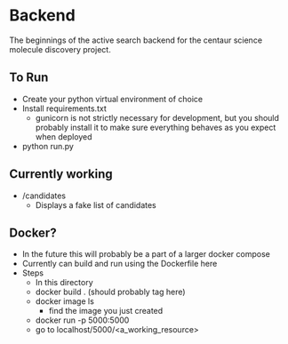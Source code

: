# Backend

The beginnings of the active search backend for the centaur science molecule discovery project.

## To Run

- Create your python virtual environment of choice
- Install requirements.txt
    - gunicorn is not strictly necessary for development, but you should probably install it to make sure everything behaves as you expect when deployed
- python run.py

## Currently working

- /candidates
    - Displays a fake list of candidates
    
## Docker?
- In the future this will probably be a part of a larger docker compose
- Currently can build and run using the Dockerfile here
- Steps
    - In this directory
    - docker build . (should probably tag here)
    - docker image ls
        - find the image you just created
    - docker run -p 5000:5000 <image-id>
    - go to localhost/5000/<a_working_resource>